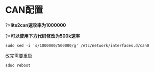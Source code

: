 # CAN配置

?>**lite2can速攻率为1000000**

?>**可以使用下方代码修改为500k速率**

```
sudo sed -i 's/1000000/500000/g' /etc/network/interfaces.d/can0
```

改完需要重启

```
sduo reboot
```

